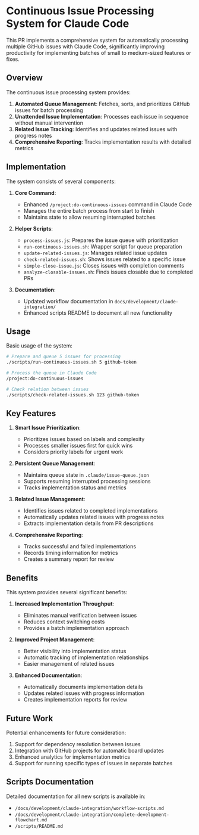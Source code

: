 # Continuous Issue Processing System for Claude Code

This PR implements a comprehensive system for automatically processing multiple GitHub issues with Claude Code, significantly improving productivity for implementing batches of small to medium-sized features or fixes.

## Overview

The continuous issue processing system provides:

1. **Automated Queue Management**: Fetches, sorts, and prioritizes GitHub issues for batch processing
2. **Unattended Issue Implementation**: Processes each issue in sequence without manual intervention
3. **Related Issue Tracking**: Identifies and updates related issues with progress notes
4. **Comprehensive Reporting**: Tracks implementation results with detailed metrics

## Implementation

The system consists of several components:

1. **Core Command**:
   - Enhanced `/project:do-continuous-issues` command in Claude Code
   - Manages the entire batch process from start to finish
   - Maintains state to allow resuming interrupted batches

2. **Helper Scripts**:
   - `process-issues.js`: Prepares the issue queue with prioritization
   - `run-continuous-issues.sh`: Wrapper script for queue preparation
   - `update-related-issues.js`: Manages related issue updates
   - `check-related-issues.sh`: Shows issues related to a specific issue
   - `simple-close-issue.js`: Closes issues with completion comments
   - `analyze-closable-issues.sh`: Finds issues closable due to completed PRs

3. **Documentation**:
   - Updated workflow documentation in `docs/development/claude-integration/`
   - Enhanced scripts README to document all new functionality

## Usage

Basic usage of the system:

```bash
# Prepare and queue 5 issues for processing
./scripts/run-continuous-issues.sh 5 github-token

# Process the queue in Claude Code
/project:do-continuous-issues

# Check relation between issues
./scripts/check-related-issues.sh 123 github-token
```

## Key Features

1. **Smart Issue Prioritization**:
   - Prioritizes issues based on labels and complexity
   - Processes smaller issues first for quick wins
   - Considers priority labels for urgent work

2. **Persistent Queue Management**:
   - Maintains queue state in `.claude/issue-queue.json`
   - Supports resuming interrupted processing sessions
   - Tracks implementation status and metrics

3. **Related Issue Management**:
   - Identifies issues related to completed implementations
   - Automatically updates related issues with progress notes
   - Extracts implementation details from PR descriptions

4. **Comprehensive Reporting**:
   - Tracks successful and failed implementations
   - Records timing information for metrics
   - Creates a summary report for review

## Benefits

This system provides several significant benefits:

1. **Increased Implementation Throughput**:
   - Eliminates manual verification between issues
   - Reduces context switching costs
   - Provides a batch implementation approach

2. **Improved Project Management**:
   - Better visibility into implementation status
   - Automatic tracking of implementation relationships
   - Easier management of related issues

3. **Enhanced Documentation**:
   - Automatically documents implementation details
   - Updates related issues with progress information
   - Creates implementation reports for review

## Future Work

Potential enhancements for future consideration:

1. Support for dependency resolution between issues
2. Integration with GitHub projects for automatic board updates
3. Enhanced analytics for implementation metrics
4. Support for running specific types of issues in separate batches

## Scripts Documentation

Detailed documentation for all new scripts is available in:
- `/docs/development/claude-integration/workflow-scripts.md`
- `/docs/development/claude-integration/complete-development-flowchart.md`
- `/scripts/README.md`